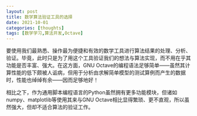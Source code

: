 ```yaml
---
layout: post
title: 数学算法验证工具的选择
date: 2021-10-01
categories: [thoughts]
tags: [数学学习,算法开发,Octave]
---
```


要使用我们最熟悉、操作最为便捷和有效的数学工具进行算法结果的处理、分析、验证。毕竟，此时只是为了用这个工具验证我们的想法与算法实现，而不用在乎其功能是否丰富、强大。在这方面，GNU Octave的编程语法足够简单——虽然其计算性能的低下颇被人诟病，但用于分析由求解简单模型的测试算例而产生的数据时，性能也绰绰有余——因而足够地好！

相比之下，作为通用脚本编程语言的Python虽然拥有更多功能模块，但诸如numpy、matplotlib等使用其来与GNU Octave相比显得繁琐、更不直观，所以虽然强大，但却不适合算法的验证工作。
